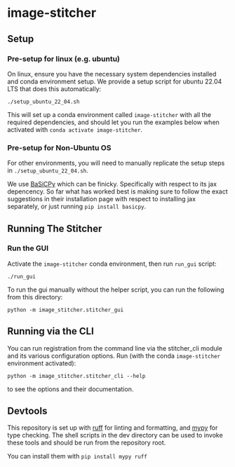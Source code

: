 # image-stitcher
## Setup
### Pre-setup for linux (e.g. ubuntu)

On linux, ensure you have the necessary system dependencies installed and
conda environment setup. We provide a setup script for ubuntu 22.04 LTS
that does this automatically:

```
./setup_ubuntu_22_04.sh
```

This will set up a conda environment called `image-stitcher` with all the required dependencies,
and should let you run the examples below when activated with `conda activate image-stitcher`.

### Pre-setup for Non-Ubuntu OS

For other environments, you will need to manually replicate the setup steps in `./setup_ubuntu_22_04.sh`.

We use [BaSiCPy](https://basicpy.readthedocs.io/en/latest/installation.html) which can be finicky.  Specifically
with respect to its jax depencency.  So far what has worked best is making sure to follow the exact suggestions
in their installation page with respect to installing jax separately, or just running `pip install basicpy`.

## Running The Stitcher
### Run the GUI

Activate the `image-stitcher` conda environment, then run `run_gui` script:
```
./run_gui
```

To run the gui manually without the helper script, you can run the following from this directory:
```
python -m image_stitcher.stitcher_gui
```

## Running via the CLI

You can run registration from the command line via the stitcher_cli module and
its various configuration options. Run (with the conda `image-stitcher` environment activated):
```
python -m image_stitcher.stitcher_cli --help
```
to see the options and their documentation.

## Devtools

This repository is set up with [ruff](https://docs.astral.sh/ruff/) for linting
and formatting, and [mypy](https://mypy.readthedocs.io) for type checking. The
shell scripts in the dev directory can be used to invoke these tools and should
be run from the repository root.

You can install them with `pip install mypy ruff`

